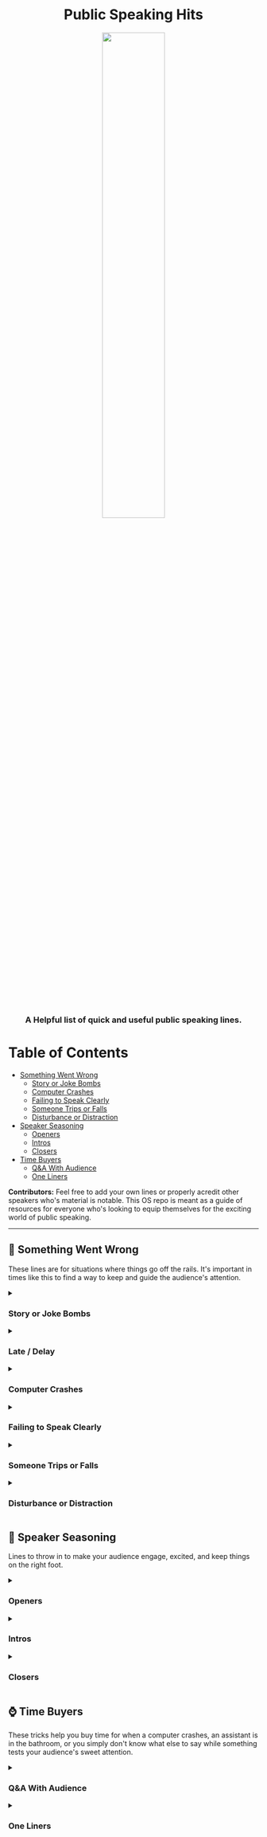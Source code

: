 <h1 align="center">Public Speaking Hits</h1>
<p align="center">
<img align="center" width="50%" src="https://user-images.githubusercontent.com/997157/211348690-a1981d38-31ec-4959-8e79-c2fa6a97183f.jpg" />
</p>
<h3 align="center">A Helpful list of quick and useful public speaking lines.</h3>


# Table of Contents
- [Something Went Wrong](#-something-went-wrong)
    - [Story or Joke Bombs](#story-or-joke-bombs)
    - [Computer Crashes](#computer-crashes)
    - [Failing to Speak Clearly](#failing-to-speak-clearly)
    - [Someone Trips or Falls](#someone-trips-or-falls)
    - [Disturbance or Distraction](#disturbance-or-distraction)
- [Speaker Seasoning](#-speaker-seasoning)
   - [Openers](#openers)
   - [Intros](#intros)
   - [Closers](#closers)
- [Time Buyers](#-time-buyers)
  - [Q&A With Audience](#qa-with-audience)
  - [One Liners](#one-liners)
  
**Contributors:**  Feel free to add your own lines or properly acredit other speakers who's material is notable.  This OS repo is meant as a guide of resources for everyone who's looking to equip themselves for the exciting world of public speaking.

<hr>

## 🚫 Something Went Wrong 

These lines are for situations where things go off the rails.  It's important in times like this to find a way to keep and guide the audience's attention.

<details>
<summary>
<h3>Story or Joke Bombs</h3>
</summary>

* Pucker your lips and imitate a bugler playing Taps - [Dick Flavin](http://www.dickflavin.com/)
* "Here's another you might not care for" - [Ron Dentinger](https://www.wcspeakers.com/speaker/ron-dentinger/)
* "That was a subliminal joke, you won't laugh, but your liminal thinks it's hilarious" - _Anon_
* Pretend to write in a journal and speak aloud, "Never do that joke again", then slam book - _Anon_
* "If silence is golden, that joke is worth abotu $40,000" - [Alan Pease](https://en.wikipedia.org/wiki/Allan_Pease)
* Think of a person who's very likable and has a sense of humor, and then say "That's the last time I ever do ______'s jokes" - [Gant Laborde](https://gantlaborde.com/)
* "Services for that joke will be held 2pm on Sunday" - Current Comedy Newsletter
* "It was nothing. You can tell by the applause." - [Tom Ogden](http://tomogden.com/)
* "Well, I've always been told that laughter is the best medicine. I guess that joke was more of a placebo." - [chatGPT](https://chat.openai.com/chat)

</details>

<details>
<summary>
<h3>Late / Delay</h3>
</summary>

* "Sorry I'm late. I circled the parking lot for an hour. There were plenty of parking saces, I was just scared to come in." - Current Comedy Newsletter
* "Don't pay the randsome! I've escaped!" - [Ed McManus](https://www.linkedin.com/in/edward-c-mcmanus-285b54/recent-activity/posts/)
* "Sorry I'm late the parking lot was full and it took me quite a while to sell my car" - [Terry Paulson](http://www.terrypaulson.com/)
* "My sundial needs new batteries" - [Deanna Jean Brown](https://deannalifecoach.com/)
</details>

<details>
<summary>
<h3>Computer Crashes</h3>
</summary>

* "Looks like we've got a little glitch in the system. I guess that's what I get for using technology from the 90s." - [chatGPT](https://chat.openai.com/chat)
* "Well that's one way to make an exit" - [Gant Laborde](https://gantlaborde.com/)
* "The rest of my presentation will be done via interpretive dance" - _Anon_
* Use the talk to justify the situation, if you're talking about how hard it is to do things in production say "This is a prime example" - [Swyx](https://twitter.com/swyx)
* Utilize the competition in humorous blame, "I guess the computer must prefer ________" - [Kent C. Dodds](https://twitter.com/kentcdodds) based on a Barney Fife joke
</details>

<details>
<summary>
<h3>Failing to Speak Clearly</h3>
</summary>

* "To help you, the rest of my speech will be dubbed in English" - [Terry Paulson](http://www.terrypaulson.com/)
* "Well I guess I hit the stumble button" - [chatGPT](https://chat.openai.com/chat)
* "For a moment there, I thought I was at the Dentist"  - [Gant Laborde](https://gantlaborde.com/)
* "Wow I seem to be rejecting this tongue transplant" - [John Nisbet](https://www.imdb.com/name/nm3138424/)

</details>

<details>
<summary>
<h3>Someone Trips or Falls</h3>
</summary>

* "All that money spent on breakdancing wasted!" - [Gant Laborde](https://gantlaborde.com/)
* "Tah Dah!" and put your hands in the air as if planned - [Terry Paulson](http://www.terrypaulson.com/)
* "Did you notice the world 'graceful' wasn't in my introduction?" - [Terry Braverman](https://www.terrybraverman.com/)
* "OK, who planted the banana peel?" - _Anon_
* "Hey, it's an acquired skill" - [Bob Burg](https://burg.com/)
* "That's a strange place to put a speedbump" - Current Comedy Newsletter
* "I could have sworn I fixed that" - _Anon_
* "You'll have to forgive me, I haven't been myself today... I know some people are hoping I'll stay that way" - [Leonard Ryzman](https://www.goodreads.com/author/show/1195337.Leonard_Ryzman)
    
</details>

<details>
<summary>
<h3>Disturbance or Distraction</h3>
</summary>

* "I had a friend who died from a sneeze like that, of course, he was standing in his neighbor's closet" - (Charles Jarvis)[https://en.wikipedia.org/wiki/Charles_Jarvis_(businessman)]
* when an audience member makes a fowl sound, "Is that accident or opinion?" - [Alan Pease](https://en.wikipedia.org/wiki/Allan_Pease)
* audience members argue or talk loudly - "I think the party you're looking for is down the hall" - [W Mitchell](https://en.wikipedia.org/wiki/W_Mitchell)
* microphone feedback, someone coughs loudly etc. just look disgruntled and say "critics!" - [Gant Laborde](https://gantlaborde.com/)
* loud conversation - "Oh good another speaker, I thought I was gonna have to do this alone" - [Ron Dentinger](https://www.wcspeakers.com/speaker/ron-dentinger/)
* "You have the right to remain silent!" - Jack Anderson
* lound noises from people - "Remember the days when alcoholics wanted to remain anonymous?" - [Terry Brewer](https://www.interdependence.org/programs-speaker/terry-brewer/)
* "I'm flattered, but please save your applause for the end." - [chatGPT](https://chat.openai.com/chat)
</details>


## 🧂 Speaker Seasoning

Lines to throw in to make your audience engage, excited, and keep things on the right foot.

<details>
<summary>
<h3>Openers</h3>
</summary>

* "My father always said, if you want a room of people to listen to you, start off with a quote from me... thanks Dad" - [Gant Laborde](https://gantlaborde.com/)
* "Last night I tried to eliminate anything in my speech that seemed in any way dull. So in conclusion..." - [Terry Paulson](http://www.terrypaulson.com/)
* "Good evening, everyone. I'm honored to be here tonight, despite the fact that I'm pretty sure I got invited by mistake." - [chatGPT](https://chat.openai.com/chat)
</details>

<details>
<summary>
<h3>Intros</h3>
</summary>

* "It takes guts to do what this person is going to do.  It also takes guts to be a an organ doner." - _Anon_
* "This next person just told me I have two faults. They think I'm bad at listening, and... something else." - _Anon_
</details>

<details>
<summary>
<h3>Closers</h3>
</summary>

* "I need to go. They don't even know I left the hospital." - [Gene Mitchener](https://twitter.com/sitdowncomic)
* "I see we have run out of time before I have run out of things to say - that's what you get when your speaker is a manic expressive!" - [Lilly Walters](http://www.aboutonehandtyping.com/lilly.html)
</details>

## ⌚ Time Buyers

These tricks help you buy time for when a computer crashes, an assistant is in the bathroom, or you simply don't know what else to say while something tests your audience's sweet attention.  

<details>
<summary>
<h3>Q&A With Audience</h3>
</summary>

Q: How do you make holy water?  
A: You boil the "hell" out of it.

Q: Why did the strawberry cry?<br>
A: Her mom and dad were in a jam.

Q: What do you get when you boil your funny bone?<br>
A: A laughing stock.

Q: If April showers bring May flowers, what do May Flowers bring?<br>
A: Pilgrims

Q: Why is "dark" spelled with a "K"?<br>
A: You can't "c" in the dark.

Q: Why did the electrician fall in love with every girl he ever met?<br>
A: He couldn't resistor.  WAT!?  That joke hertz

Q: Why did the dog bowl always come in last?<br>
A: He was lapped.

Q: How did the hacker escape the police?<br>
A: He ransomware

Q: What do you call a magician who's lost his magic?<br>
A: Ian

Q: What's the opposite of lady fingers?<br>
A: Mentos

Q: What happens when you mix a joke with a rhetorical question?<br>
A: ...

Q: Why can't the green pepper practice archery?<br>
A: Because he doesn't habanero.

Q: What do you call a nosey pepper?<br>
A: Jalepino business

Q: What do Europeans call bigfoot?<br>
A: Bigmeter

Q: Where do take someone injured in a "peekaboo" accident?<br>
A: The ICU

Q: Where do bad rainbows go?<br>
A: To prism.
    
Q: What's the difference between a duck and George Washington?<br>
A: One has a bill on his face, and the other has his face on a bill.
    
Q: What do you call a knight who is afraid to fight?<br>
A: Sir Render.
</details>

<details>
<summary>
<h3>One Liners</h3>
</summary>

* I've been told some people don't like my cheesey jokes, I guess they are "LAUGH"tose intolerant.
* My sweater was picking up a lot of static electricity, so I returned it for another one free of charge.
* Brain transplants don't work, you can't change my mind.
* It doesn’t matter if you’re tall, short, thin, fat, rich, poor. At the end of the day, it’s night.
* I broke my 1 meter ruler and I'm really upset.  They don't make them any longer.
* I feel like we're automating too much these days.  All in favor say "AI".
* My wife told me to take out the spider instead of killing it.  Nice guy, he finds bugs in web design.
* The Black Eyed Peas can sing us a tune.  The Chick Peas can only hummus one.
* I haven't spoken to _________ in over a year... I didn't want to interrupt.
* People who sell meat are gross, but people who sell fruit and vegetables are grocer.
* You're born with 4 knees, but as you grow up two of them become adult knees.
* To the person who stole my antidepressants: I hope you're happy now!
* There's no such thing as training to be a trash collector... you just pick it up as you go along.
* I used to be poor and young, but after the past 20yrs I'm no longer young
* I bought the world's worst thesaurus yesterday. Not only is it terrible, it's terrible.
* I have a fear of overly intricate buildings. I have a complex complex complex.
* Due to a noise complaint in Hawaii, you’re not allowed to laugh OVER a certain decibel.  Now you can only use a low ha
* I bought a dog from a blacksmith. 5 minutes after we got home the dog made a bolt for the door.
* I just quit my job at the helium factory. I won’t be spoken to in that tone.
* I have a fear of speedbumps, but I'm slowly getting over it.
* I have a fear of elevators but I'm taking steps to avoid them.
* Prison walls are never built to scale.
* I have a friend who always skips a letter in the alphabet and never says "Y"
</details>
